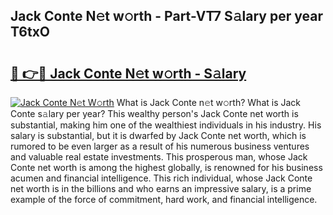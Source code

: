 ## Jack Conte N𝚎t w𝚘rth - Part-VT7 S𝚊lary per year T6txO

# <h2><a href="http://gc3cl9y.nevu.top/?p=Jack+Conte">🔗 👉🔴 Jack Conte N𝚎t w𝚘rth - S𝚊lary</a></h2>

[![Jack Conte N𝚎t W𝚘rth](https://i.imgur.com/Oavwk0R.jpeg)](http://gc3cl9y.nevu.top/?p=Jack+Conte)
What is Jack Conte n𝚎t w𝚘rth? What is Jack Conte s𝚊lary per year?
This wealthy person's Jack Conte net worth is substantial, making him one of the wealthiest individuals in his industry. His salary is substantial, but it is dwarfed by Jack Conte net worth, which is rumored to be even larger as a result of his numerous business ventures and valuable real estate investments. This prosperous man, whose Jack Conte net worth is among the highest globally, is renowned for his business acumen and financial intelligence. This rich individual, whose Jack Conte net worth is in the billions and who earns an impressive salary, is a prime example of the force of commitment, hard work, and financial intelligence.
